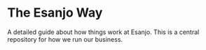 # The Esanjo Way

A detailed guide about how things work at Esanjo. This is a central repository for how we run our business.
